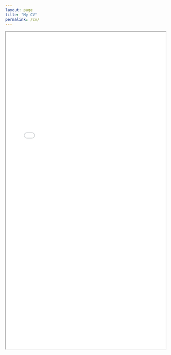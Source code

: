```yaml
---
layout: page
title: "My CV"
permalink: /cv/
---
```


<iframe src="/assets/CV.pdf" width="100%" height="1000px">
    This browser does not support PDFs. Please download the PDF to view it: 
    <a href="/assets/CV.pdf">Download PDF</a>.
</iframe>
